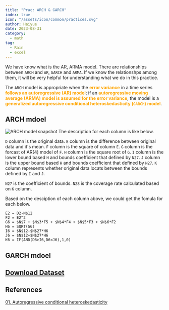 ```yaml
---
title: "Prac: ARCH & GARCH"
index: true
icon: "/assets/icon/common/practices.svg"
author: Haiyue
date: 2023-08-31
category:
  - math
tag:
  - Rain 
  - excel
---
```


We have know what is the AR, ARMA model. There are relationships between `ARCH` and `AR`, `GARCH` and `ARMA`. If we know the relationshps among them, it will be very helpful for understanding what we do in this practice.

The `ARCH` model is appropriate when the <span style="color:orange;font-weight:bold">error variance</span> in a time series <span style="color:orange;font-weight:bold">follows an autoregressive (AR) model</span>; if an <span style="color:orange;font-weight:bold">autoregressive moving average (ARMA) model is assumed for the error variance</span>, the model is a <span style="color:orange;font-weight:bold">generalized autoregressive conditional heteroskedasticity (`GARCH`) model</span>.

## ARCH mdoel
![ARCH model snapshot](/data/unisa/AdvancedAnalytic1/PracticalArchGArch/ARCH.png)
The description for each column is like below.

`D` column is the original data. 
`E` column is the difference between original data and it's mean. 
`F` column is the square of column `E`. 
`G` column is the forcast of AR(4) model of `F`.
`H` column is the square root of `G`.
`I` column is the lower bound based `H` and bounds coefficient that defined by `N27`.
`J` column is the upper bound based `H` and bounds coefficient that defined by `N27`.
`K` column represents whether original data locats between the bounds defined by `I` and `J`.

`N27` is the coefficient of bounds.
`N28` is the coverage rate calculated based on `K` column.

Based on the desciption of each column above, we could get the fomula for each below.
``` excel
E2 = D2-N$12
F2 = E2^2
G6 = $N$7 + $N$3*F5 + $N$4*F4 + $N$5*F3 + $N$6*F2
H6 = SQRT(G6)
I6 = $N$12-$N$27*H6
J6 = $N$12+$N$27*H6
K6 = IF(AND(D6>I6,D6<J6),1,0)
```

## GARCH mdoel



## [Download Dataset](/data/unisa/AdvancedAnalytic1/PracticalArchGArch/Arch_Garch_examples.xlsx)



## References
[01. Autoregressive conditional heteroskedasticity](https://en.wikipedia.org/wiki/Autoregressive_conditional_heteroskedasticity#:~:text=The%20ARCH%20model%20is%20appropriate,conditional%20heteroskedasticity%20(GARCH)%20model.)